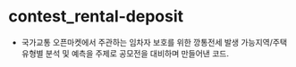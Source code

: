 # contest_rental-deposit

 - 국가교통 오픈마켓에서 주관하는 임차자 보호를 위한 깡통전세 발생 가능지역/주택유형별 분석 및 예측을 주제로 공모전을 대비하며 만들어낸 코드.
